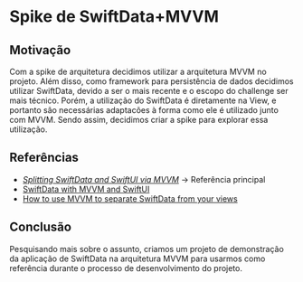 # Spike de SwiftData+MVVM

## Motivação
Com a spike de arquitetura decidimos utilizar a arquitetura MVVM no projeto. Além disso, como framework para persistência de dados decidimos utilizar SwiftData, devido a ser o mais recente e o escopo do challenge ser mais técnico. Porém, a utilização do SwiftData é diretamente na View, e portanto são necessárias adaptacões à forma como ele é utilizado junto com MVVM. Sendo assim, decidimos criar a spike para explorar essa utilização.

## Referências
- *[Splitting SwiftData and SwiftUI via MVVM](https://dev.to/jameson/swiftui-with-swiftdata-through-repository-36d1)* -> Referência principal
- [SwiftData with MVVM and SwiftUI](https://blog.devgenius.io/swiftdata-with-mvvm-and-swiftui-fdf0fc1b2c4f)
- [How to use MVVM to separate SwiftData from your views](https://www.hackingwithswift.com/quick-start/swiftdata/how-to-use-mvvm-to-separate-swiftdata-from-your-views)

## Conclusão
Pesquisando mais sobre o assunto, criamos um projeto de demonstração da aplicação de SwiftData na arquitetura MVVM para usarmos como referência durante o processo de desenvolvimento do projeto.